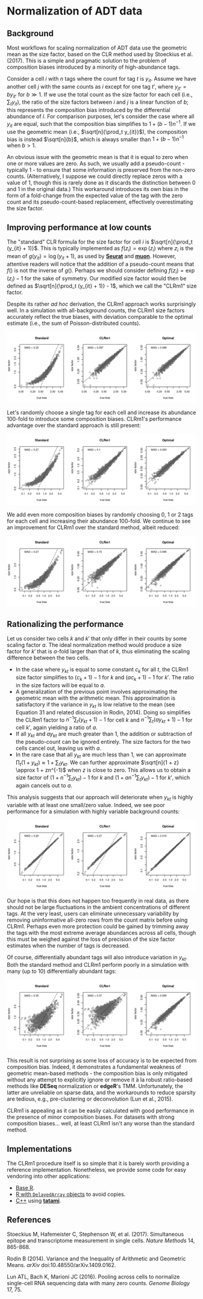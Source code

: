 # Normalization of ADT data

## Background

Most workflows for scaling normalization of ADT data use the geometric mean as the size factor, based on the CLR method used by Stoeckius et al. (2017).
This is a simple and pragmatic solution to the problem of composition biases introduced by a minority of high-abundance tags.

Consider a cell $i$ with $n$ tags where the count for tag $t$ is $`y_{it}`$.
Assume we have another cell $j$ with the same counts as $i$ except for one tag $t'$, where $`y_{jt'} = by_{it'}`$ for $b \gg 1$.
If we use the total count as the size factor for each cell (i.e., $`\sum_t y_{it}`$),
the ratio of the size factors between $i$ and $j$ is a linear function of $b$;
this represents the composition bias introduced by the differential abundance of $l$.
For comparison purposes, let's consider the case where all $`y_{it}`$ are equal, such that the composition bias simplifies to $`1 + (b-1)n^{-1}`$.
If we use the geometric mean (i.e., $`\sqrt[n]{\prod_t y_{it}}`$), the composition bias is instead $\sqrt[n]{b}$,
which is always smaller than $`1 + (b-1)n^{-1}`$ when $b > 1$.

An obvious issue with the geometric mean is that it is equal to zero when one or more values are zero.
As such, we usually add a pseudo-count - typically 1 - to ensure that some information is preserved from the non-zero counts.
(Alternatively, I suppose we could directly replace zeros with a value of 1, though this is rarely done as it discards the distinction between 0 and 1 in the original data.)
This workaround introduces its own bias in the form of a fold-change from the expected value of the tag with the zero count and its pseudo-count-based replacement,
effectively overestimating the size factor. 

## Improving performance at low counts

The "standard" CLR formula for the size factor for cell $i$ is $`\sqrt[n]{\prod_t (y_{it} + 1)}`$.
This is typically implemented as $`f(z_i) = \exp(z_i)`$ where $`z_i`$ is the mean of $`g(y_{it}) = \log(y_{it} + 1)`$,
as used by [**Seurat**](https://github.com/satijalab/seurat/blob/1549dcb3075eaeac01c925c4b4bb73c73450fc50/R/preprocessing5.R#L345)
and [**muon**](https://github.com/scverse/muon/blob/94917d23291f329a19b3c282276c960d414319ad/muon/_prot/preproc.py#L229).
However, attentive readers will notice that the addition of a pseudo-count means that $f()$ is not the inverse of $g()$.
Perhaps we should consider defining $`f(z_i) = \exp(z_i) - 1`$ for the sake of symmetry.
Our modified size factor would then be defined as $`\sqrt[n]{\prod_t (y_{it} + 1)} - 1`$, which we call the "CLRm1" size factor.

Despite its rather _ad hoc_ derivation, the CLRm1 approach works surprisingly well.
In a simulation with all-background counts, the CLRm1 size factors accurately reflect the true biases,
with deviation comparable to the optimal estimate (i.e., the sum of Poisson-distributed counts).

![No background](simulations/results/bg_only.png)

Let's randomly choose a single tag for each cell and increase its abundance 100-fold to introduce some composition biases.
CLRm1's performance advantage over the standard approach is still present:

![Single tag](simulations/results/one_tag.png)

We add even more composition biases by randomly choosing 0, 1 or 2 tags for each cell and increasing their abundance 100-fold.
We continue to see an improvement for CLRm1 over the standard method, albeit reduced:

![Multiple tags](simulations/results/multi2_tag.png)

## Rationalizing the performance

Let us consider two cells $k$ and $k'$ that only differ in their counts by some scaling factor $a$. 
The ideal normalization method would produce a size factor for $k'$ that is $a$-fold larger than that of $k$,
thus eliminating the scaling difference between the two cells.

- In the case where $`y_{kt}`$ is equal to some constant $`c_k`$ for all $t$, the CLRm1 size factor simplifies to $`(c_k + 1) - 1`$ for $k$ and $`(ac_k + 1) - 1`$ for $k'$.
  The ratio in the size factors will be equal to $a$.
- A generalization of the previous point involves approximating the geometric mean with the arithmetic mean.
  This approximation is satisfactory if the variance in $`y_{kt}`$ is low relative to the mean (see Equation 31 and related discussion in Rodin, 2014).
  Doing so simplifies the CLRm1 factor to $`n^{-1}\sum_t(y_{kt} + 1) - 1`$ for cell $k$ and $`n^{-1}\sum_t(ay_{kt} + 1) - 1`$ for cell $k'$, again yielding a ratio of $a$.
- If all $`y_{kt}`$ and $`ay_{kt}`$ are much greater than 1, the addition or subtraction of the pseudo-count can be ignored entirely.
  The size factors for the two cells cancel out, leaving us with $a$.
- In the rare case that all $`y_{kt}`$ are much less than 1, we can approximate $`\prod_t (1 + y_{kt}) \approx 1 + \sum_t y_{kt}`$.
  We can further approximate $`\sqrt[n]{1 + z} \approx 1 + zn^{-1}`$ when $z$ is close to zero.
  This allows us to obtain a size factor of $`(1 + n^{-1}\sum_t y_{kt}) - 1`$ for $k$ and $`(1 + an^{-1}\sum_t y_{kt}) - 1`$ for $k'$,
  which again cancels out to $a$.

This analysis suggests that our approach will deteriorate when $`y_{kt}`$ is highly variable with at least one small/zero value.
Indeed, we see poor performance for a simulation with highly variable background counts:

![Variable background](simulations/results/bg_variable.png)

Our hope is that this does not happen too frequently in real data, as there should not be large fluctuations in the ambient concentrations of different tags.
At the very least, users can eliminate unnecessary variability by removing uninformative all-zero rows from the count matrix before using CLRm1.
Perhaps even more protection could be gained by trimming away the tags with the most extreme average abundances across all cells,
though this must be weighed against the loss of precision of the size factor estimates when the number of tags is decreased.

Of course, differentially abundant tags will also introduce variation in $`y_{kt}`$.
Both the standard method and CLRm1 perform poorly in a simulation with many (up to 10) differentially abundant tags:

![Even more tags](simulations/results/multi10_tag.png)

This result is not surprising as some loss of accuracy is to be expected from composition bias.
Indeed, it demonstrates a fundamental weakness of geometric mean-based methods - 
the composition bias is only mitigated without any attempt to explicitly ignore or remove it à la robust ratio-based methods like **DESeq** normalization or **edgeR**'s TMM.
Unfortunately, the latter are unreliable on sparse data, and the workarounds to reduce sparsity are tedious, e.g., pre-clustering or deconvolution (Lun et al., 2015).

CLRm1 is appealing as it can be easily calculated with good performance in the presence of minor composition biases.
For datasets with strong composition biases... well, at least CLRm1 isn't any worse than the standard method.

## Implementations

The CLRm1 procedure itself is so simple that it is barely worth providing a reference implementation.
Nonetheless, we provide some code for easy vendoring into other applications:

- [Base R](https://github.com/libscran/clrm1/blob/master/package/R/clrm1.R).
- [R with `DelayedArray` objects](https://github.com/libscran/clrm1/blob/master/package/R/clrm1.R) to avoid copies.
- [C++](https://github.com/libscran/clrm1/blob/master/package/src/clrm1.hpp) using [**tatami**](https://github.com/tatami-inc/tatami).

## References

Stoeckius M, Hafemeister C, Stephenson W, et al. (2017).
Simultaneous epitope and transcriptome measurement in single cells.
_Nature Methods_ 14, 865-868.

Rodin B (2014).
Variance and the Inequality of Arithmetic and Geometric Means.
_arXiv_ doi:10.48550/arXiv.1409.0162.

Lun ATL, Bach K, Marioni JC (2016).
Pooling across cells to normalize single-cell RNA sequencing data with many zero counts.
_Genome Biology_ 17, 75.
